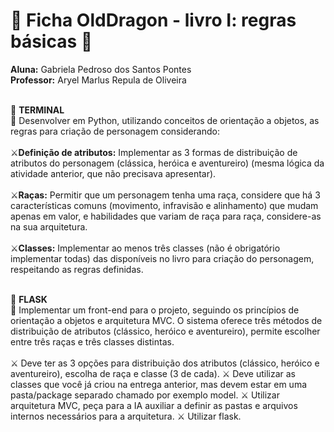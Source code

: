 # 🐉 Ficha OldDragon - livro I: regras básicas 🐉
  **Aluna:** Gabriela Pedroso dos Santos Pontes<br/>
  **Professor:** Aryel Marlus Repula de Oliveira<br/><br/>

📁 **TERMINAL**<br/>
📌 Desenvolver em Python, utilizando conceitos de orientação a objetos, as regras para criação de personagem considerando:<br/><br/>
 ⚔️**Definição de atributos:** Implementar as 3 formas de distribuição de atributos do personagem (clássica, heróica e aventureiro) (mesma lógica da atividade anterior, que não precisava apresentar).<br/><br/>
 ⚔️**Raças:** Permitir que um personagem tenha uma raça, considere que há 3 características comuns (movimento, infravisão e alinhamento) que mudam apenas em valor, e habilidades que variam de raça para raça, considere-as na sua arquitetura.<br/><br/>
 ⚔️**Classes:** Implementar ao menos três classes (não é obrigatório implementar todas) das disponíveis no livro para criação do personagem, respeitando as regras definidas.<br/><br/>

📁 **FLASK**<br/>
📌 Implementar um front-end para o projeto, seguindo os princípios de orientação a objetos e arquitetura MVC. O sistema oferece três métodos de distribuição de atributos (clássico, heróico e aventureiro), permite escolher entre três raças e três classes distintas.<br/><br/>
 ⚔️ Deve ter as 3 opções para distribuição dos atributos (clássico, heróico e aventureiro), escolha de raça e classe (3 de cada).
 ⚔️ Deve utilizar as classes que você já criou na entrega anterior, mas devem estar em uma pasta/package separado chamado por exemplo model.
 ⚔️ Utilizar arquitetura MVC, peça para a IA auxiliar a definir as pastas e arquivos internos necessários para a arquitetura.
 ⚔️ Utilizar flask.


